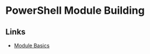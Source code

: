 # PowerShell Module Building #

## Links ##
* [Module Basics](https://powershellexplained.com/2017-05-27-Powershell-module-building-basics/)